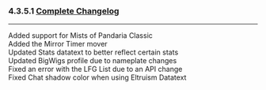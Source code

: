 ### 4.3.5.1 [Complete Changelog](https://github.com/eltreum0/eltruism/blob/main/Changelog.md)
___
Added support for Mists of Pandaria Classic  
Added the Mirror Timer mover  
Updated Stats datatext to better reflect certain stats  
Updated BigWigs profile due to nameplate changes  
Fixed an error with the LFG List due to an API change  
Fixed Chat shadow color when using Eltruism Datatext
